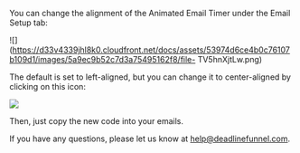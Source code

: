 You can change the alignment of the Animated Email Timer under the Email Setup
tab:

![](https://d33v4339jhl8k0.cloudfront.net/docs/assets/53974d6ce4b0c76107b109d1/images/5a9ec9b52c7d3a75495162f8/file-
TV5hnXjtLw.png)

The default is set to left-aligned, but you can change it to center-aligned by
clicking on this icon:

![](https://d33v4339jhl8k0.cloudfront.net/docs/assets/53974d6ce4b0c76107b109d1/images/5a9ec9e904286374f7089d24/file-Y9XFFBVQ2f.png)

Then, just copy the new code into your emails.

If you have any questions, please let us know at
[help@deadlinefunnel.com](mailto:mailto:help@deadlinefunnel.com).

